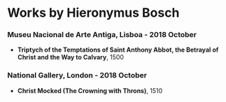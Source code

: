 # Works by Hieronymus Bosch

### Museu Nacional de Arte Antiga, Lisboa - 2018 October
- **Triptych of the Temptations of Saint Anthony Abbot, the Betrayal of Christ and the Way to Calvary**, 1500

### National Gallery, London - 2018 October 
- **Christ Mocked (The Crowning with Throns)**, 1510